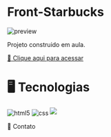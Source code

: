 # Front-Starbucks

![preview](./.github/Preview%20.png)

Projeto construido em aula.

[🔗 Clique aqui para acessar](https://edmarioo.github.io/Front-Starbucks/)


# 🖥️ Tecnologias


<img align= "center" alt="html5" src="https://img.shields.io/badge/HTML5-E34F26?style=for-the-badge&logo=html5&logoColor=white"/>
<img align= "center" alt="css" src="https://img.shields.io/badge/CSS3-1572B6?style=for-the-badge&logo=css3&logoColor=white"/>


<img src="https://img.shields.io/badge/GitHub-100000?style=for-the-badge&logo=github&logoColor=white">

💙 Contato 
